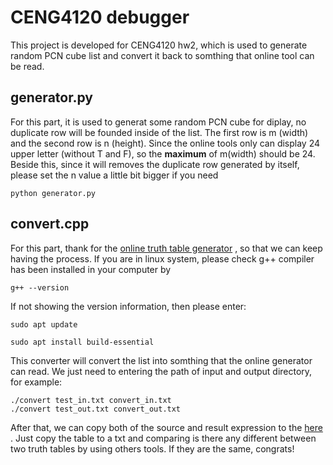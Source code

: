 # CENG4120 debugger
This project is developed for CENG4120 hw2, which is used to generate random PCN cube list and convert it back to somthing that online tool can be read.

## generator.py
For this part, it is used to generat some random PCN cube for diplay, no duplicate row will be founded inside of the list. The first row is m (width) and the second row is n (height). Since the online tools only can display 24 upper letter (without T and F), so the **maximum** of m(width) should be 24. Beside this, since it will removes the duplicate row generated by itself, please set the n value a little bit bigger if you need
```
python generator.py
```


## convert.cpp
For this part, thank for the [online truth table generator](https://web.stanford.edu/class/cs103/tools/truth-table-tool/) , so that we can keep having the process. If you are in linux system, please check g++ compiler has been installed in your computer by 
```
g++ --version
```
If not showing the version information, then please enter:
```
sudo apt update

sudo apt install build-essential
```
This converter will convert the list into somthing that the online generator can read. We just need to entering the path of input and output directory, for example:
```
./convert test_in.txt convert_in.txt
./convert test_out.txt convert_out.txt
```
After that, we can copy both of the source and result expression to the [here](https://web.stanford.edu/class/cs103/tools/truth-table-tool/) . Just copy the table to a txt and comparing is there any different between two truth tables by using others tools. If they are the same, congrats!
